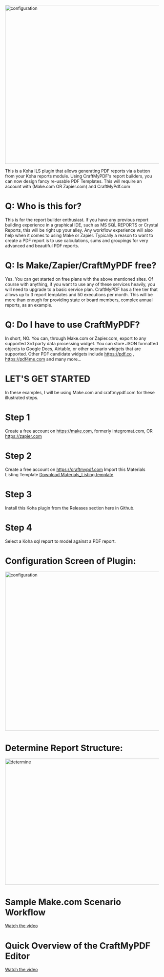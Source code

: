 <img width="1630" height="520" alt="configuration" src="https://lightwavelibrary.com/images/logo.svg" />

This is a Koha ILS plugin that allows generating PDF reports via a button from your Koha reports module. Using CraftMyPDF's report builders, you can now design fancy re-usable PDF Templates. This will require an account with (Make.com OR Zapier.com) and CraftMyPdf.com

# Q: Who is this for?
This is for the report builder enthusiast.  If you have any previous report building experience in a graphical IDE, such as MS SQL REPORTS or Crystal Reports, this will be right up your alley.  Any workflow experience will also help when it comes to using Make or Zapier. Typically a reason to want to create a PDF report is to use calculations, sums and groupings for very advanced and beautiful PDF reports.

# Q: Is Make/Zapier/CraftMyPDF free?
Yes.  You can get started on free plans with the above mentioned sites. Of course with anything, if you want to use any of these services heavily, you will need to upgrade to a basic service plan.  CraftMyPDF has a free tier that allows up to 3 report templates and 50 executions per month.  This will be more than enough for providing state or board members, complex annual reports, as an example.

# Q: Do I have to use CraftMyPDF?
In short, NO.  You can, through Make.com or Zapier.com, export to any supported 3rd party data processing widget. You can store JSON formatted objects to Google Docs, Airtable, or other scenario widgets that are supported. Other PDF candidate widgets include https://pdf.co , https://pdf4me.com and many more...

# LET'S GET STARTED
In these examples, I will be using Make.com and craftmypdf.com for these illustrated steps.

# Step 1 
Create a free account on https://make.com, formerly integromat.com, OR https://zapier.com
# Step 2 
Create a free account on https://craftmypdf.com
Import this Materials Listing Template
[Download Materials_Listing.template](https://lightwavelibrary.com/craftmypdf_templates/Materials_Listing.template)
# Step 3 
Install this Koha plugin from the Releases section here in Github.
# Step 4 
Select a Koha sql report to model against a PDF report.

# Configuration Screen of Plugin:
<img width="1630" height="520" alt="configuration" src="https://github.com/user-attachments/assets/36d82657-bd2c-4017-8965-e28f18544cdc" />

# Determine Report Structure:
<img width="897" height="412" alt="determine" src="https://github.com/user-attachments/assets/52560d9d-8ee6-4e06-ab37-9122235c3534" />

# Sample Make.com Scenario Workflow
[Watch the video](https://lightwavelibrary.com/videos/explain_make.mp4)

# Quick Overview of the CraftMyPDF Editor
[Watch the video](https://lightwavelibrary.com/videos/explain_craftmypdf.mp4)



